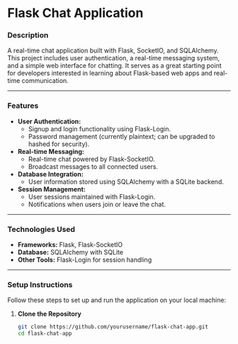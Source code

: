 # Flask Chat Application

### **Description**  
A real-time chat application built with Flask, SocketIO, and SQLAlchemy. This project includes user authentication, a real-time messaging system, and a simple web interface for chatting. It serves as a great starting point for developers interested in learning about Flask-based web apps and real-time communication.

---

### **Features**  
- **User Authentication:**  
  - Signup and login functionality using Flask-Login.  
  - Password management (currently plaintext; can be upgraded to hashed for security).  
- **Real-time Messaging:**  
  - Real-time chat powered by Flask-SocketIO.  
  - Broadcast messages to all connected users.  
- **Database Integration:**  
  - User information stored using SQLAlchemy with a SQLite backend.  
- **Session Management:**  
  - User sessions maintained with Flask-Login.  
  - Notifications when users join or leave the chat.  

---

### **Technologies Used**  
- **Frameworks:** Flask, Flask-SocketIO  
- **Database:** SQLAlchemy with SQLite  
- **Other Tools:** Flask-Login for session handling  

---

### **Setup Instructions**  
Follow these steps to set up and run the application on your local machine:

1. **Clone the Repository**  
   ```bash
   git clone https://github.com/yourusername/flask-chat-app.git
   cd flask-chat-app
